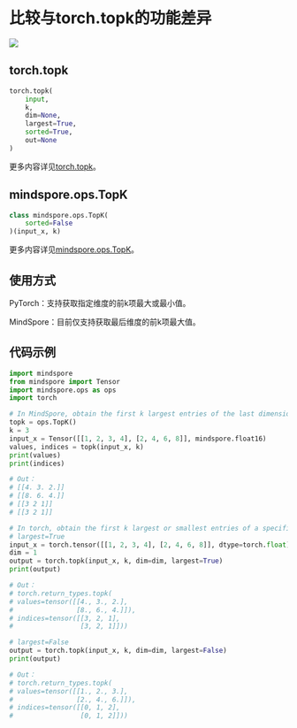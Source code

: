 # 比较与torch.topk的功能差异

<a href="https://gitee.com/mindspore/docs/blob/master/docs/mindspore/migration_guide/source_zh_cn/api_mapping/pytorch_diff/TopK.md" target="_blank"><img src="https://gitee.com/mindspore/docs/raw/master/resource/_static/logo_source.png"></a>

## torch.topk

```python
torch.topk(
    input,
    k,
    dim=None,
    largest=True,
    sorted=True,
    out=None
)
```

更多内容详见[torch.topk](https://pytorch.org/docs/1.5.0/torch.html#torch.topk)。

## mindspore.ops.TopK

```python
class mindspore.ops.TopK(
    sorted=False
)(input_x, k)
```

更多内容详见[mindspore.ops.TopK](https://mindspore.cn/docs/api/zh-CN/master/api_python/ops/mindspore.ops.TopK.html#mindspore.ops.TopK)。

## 使用方式

PyTorch：支持获取指定维度的前k项最大或最小值。

MindSpore：目前仅支持获取最后维度的前k项最大值。

## 代码示例

```python
import mindspore
from mindspore import Tensor
import mindspore.ops as ops
import torch

# In MindSpore, obtain the first k largest entries of the last dimension.
topk = ops.TopK()
k = 3
input_x = Tensor([[1, 2, 3, 4], [2, 4, 6, 8]], mindspore.float16)
values, indices = topk(input_x, k)
print(values)
print(indices)

# Out：
# [[4. 3. 2.]]
# [[8. 6. 4.]]
# [[3 2 1]]
# [[3 2 1]]

# In torch, obtain the first k largest or smallest entries of a specific dimension.
# largest=True
input_x = torch.tensor([[1, 2, 3, 4], [2, 4, 6, 8]], dtype=torch.float)
dim = 1
output = torch.topk(input_x, k, dim=dim, largest=True)
print(output)

# Out：
# torch.return_types.topk(
# values=tensor([[4., 3., 2.],
#                [8., 6., 4.]]),
# indices=tensor([[3, 2, 1],
#                 [3, 2, 1]]))

# largest=False
output = torch.topk(input_x, k, dim=dim, largest=False)
print(output)

# Out：
# torch.return_types.topk(
# values=tensor([[1., 2., 3.],
#                [2., 4., 6.]]),
# indices=tensor([[0, 1, 2],
#                 [0, 1, 2]]))
```
